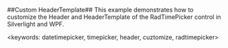 ##Custom HeaderTemplate##
This example demonstrates how to customize the Header and HeaderTemplate of the RadTimePicker control in Silverlight and WPF.

<keywords: datetimepicker, timepicker, header, cuztomize, radtimepicker>